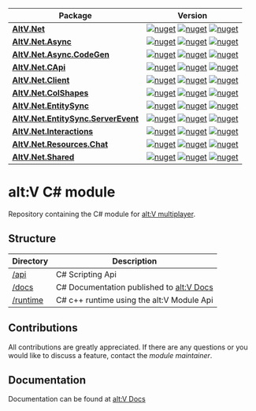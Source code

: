 | Package  | Version |
| ------------- | ------------- |
| [**AltV.Net**](/api/AltV.Net)  | [![nuget](https://img.shields.io/nuget/v/AltV.Net.svg?style=for-the-badge)](https://www.nuget.org/packages/AltV.Net/) [![nuget](https://img.shields.io/nuget/vpre/AltV.Net.svg?style=for-the-badge)](https://www.nuget.org/packages/AltV.Net/) [![nuget](https://img.shields.io/nuget/dt/AltV.Net.svg?style=for-the-badge)](https://www.nuget.org/packages/AltV.Net/) |
| [**AltV.Net.Async**](/api/AltV.Net.Async)  | [![nuget](https://img.shields.io/nuget/v/AltV.Net.Async.svg?style=for-the-badge)](https://www.nuget.org/packages/AltV.Net.Async/) [![nuget](https://img.shields.io/nuget/vpre/AltV.Net.Async.svg?style=for-the-badge)](https://www.nuget.org/packages/AltV.Net.Async/) [![nuget](https://img.shields.io/nuget/dt/AltV.Net.Async.svg?style=for-the-badge)](https://www.nuget.org/packages/AltV.Net.Async/)  |
| [**AltV.Net.Async.CodeGen**](api/AltV.Net.Async.CodeGen)  | [![nuget](https://img.shields.io/nuget/v/AltV.Net.Async.CodeGen.svg?style=for-the-badge)](https://www.nuget.org/packages/AltV.Net.Async.CodeGen/) [![nuget](https://img.shields.io/nuget/vpre/AltV.Net.Async.CodeGen.svg?style=for-the-badge)](https://www.nuget.org/packages/AltV.Net.Async.CodeGen/) [![nuget](https://img.shields.io/nuget/dt/AltV.Net.Async.CodeGen.svg?style=for-the-badge)](https://www.nuget.org/packages/AltV.Net.Async.CodeGen/)  |
| [**AltV.Net.CApi**](api/AltV.Net.CApi)  | [![nuget](https://img.shields.io/nuget/v/AltV.Net.CApi.svg?style=for-the-badge)](https://www.nuget.org/packages/AltV.Net.CApi/) [![nuget](https://img.shields.io/nuget/vpre/AltV.Net.CApi.svg?style=for-the-badge)](https://www.nuget.org/packages/AltV.Net.CApi/) [![nuget](https://img.shields.io/nuget/dt/AltV.Net.CApi.svg?style=for-the-badge)](https://www.nuget.org/packages/AltV.Net.CApi/)  |
| [**AltV.Net.Client**](/api/AltV.Net.Client)  | [![nuget](https://img.shields.io/nuget/v/AltV.Net.Client.svg?style=for-the-badge)](https://www.nuget.org/packages/AltV.Net.Client/) [![nuget](https://img.shields.io/nuget/vpre/AltV.Net.svg?style=for-the-badge)](https://www.nuget.org/packages/AltV.Net.Client/) [![nuget](https://img.shields.io/nuget/dt/AltV.Net.Client.svg?style=for-the-badge)](https://www.nuget.org/packages/AltV.Net.Client/) |
| [**AltV.Net.ColShapes**](api/AltV.Net.ColShape)  | [![nuget](https://img.shields.io/nuget/v/AltV.Net.ColShape.svg?style=for-the-badge)](https://www.nuget.org/packages/AltV.Net.ColShape/) [![nuget](https://img.shields.io/nuget/vpre/AltV.Net.ColShape.svg?style=for-the-badge)](https://www.nuget.org/packages/AltV.Net.ColShape/) [![nuget](https://img.shields.io/nuget/dt/AltV.Net.ColShape.svg?style=for-the-badge)](https://www.nuget.org/packages/AltV.Net.ColShape/)  |
| [**AltV.Net.EntitySync**](api/AltV.Net.EntitySync)  | [![nuget](https://img.shields.io/nuget/v/AltV.Net.EntitySync.svg?style=for-the-badge)](https://www.nuget.org/packages/AltV.Net.EntitySync/) [![nuget](https://img.shields.io/nuget/vpre/AltV.Net.EntitySync.svg?style=for-the-badge)](https://www.nuget.org/packages/AltV.Net.EntitySync/) [![nuget](https://img.shields.io/nuget/dt/AltV.Net.EntitySync.svg?style=for-the-badge)](https://www.nuget.org/packages/AltV.Net.EntitySync/)  |
| [**AltV.Net.EntitySync.ServerEvent**](api/AltV.Net.EntitySync.ServerEvent)  | [![nuget](https://img.shields.io/nuget/v/AltV.Net.EntitySync.ServerEvent.svg?style=for-the-badge)](https://www.nuget.org/packages/AltV.Net.EntitySync.ServerEvent/) [![nuget](https://img.shields.io/nuget/vpre/AltV.Net.EntitySync.ServerEvent.svg?style=for-the-badge)](https://www.nuget.org/packages/AltV.Net.EntitySync/) [![nuget](https://img.shields.io/nuget/dt/AltV.Net.EntitySync.ServerEvent.svg?style=for-the-badge)](https://www.nuget.org/packages/AltV.Net.EntitySync.ServerEvent/)  |
| [**AltV.Net.Interactions**](api/AltV.Net.Interactions)  | [![nuget](https://img.shields.io/nuget/v/AltV.Net.Interactions.svg?style=for-the-badge)](https://www.nuget.org/packages/AltV.Net.Interactions/) [![nuget](https://img.shields.io/nuget/vpre/AltV.Net.Interactions.svg?style=for-the-badge)](https://www.nuget.org/packages/AltV.Net.Interactions/) [![nuget](https://img.shields.io/nuget/dt/AltV.Net.Interactions.svg?style=for-the-badge)](https://www.nuget.org/packages/AltV.Net.Interactions/)  |
| [**AltV.Net.Resources.Chat**](api/AltV.Net.Resources.Chat.Api)  | [![nuget](https://img.shields.io/nuget/v/AltV.Net.Resources.Chat.Api.svg?style=for-the-badge)](https://www.nuget.org/packages/AltV.Net.Resources.Chat.Api/) [![nuget](https://img.shields.io/nuget/vpre/AltV.Net.Resources.Chat.Api.svg?style=for-the-badge)](https://www.nuget.org/packages/AltV.Net.Resources.Chat.Api/) [![nuget](https://img.shields.io/nuget/dt/AltV.Net.Resources.Chat.Api.svg?style=for-the-badge)](https://www.nuget.org/packages/AltV.Net.Resources.Chat.Api/)  |
| [**AltV.Net.Shared**](api/AltV.Net.Shared)  | [![nuget](https://img.shields.io/nuget/v/AltV.Net.Shared.svg?style=for-the-badge)](https://www.nuget.org/packages/AltV.Net.Shared/) [![nuget](https://img.shields.io/nuget/vpre/AltV.Net.Shared.svg?style=for-the-badge)](https://www.nuget.org/packages/AltV.Net.Shared/) [![nuget](https://img.shields.io/nuget/dt/AltV.Net.Shared.svg?style=for-the-badge)](https://www.nuget.org/packages/AltV.Net.Shared/)  |

# alt:V C# module

Repository containing the C# module for [alt:V multiplayer](https://altv.mp/).

## Structure

| Directory          | Description                                             |
| ------------------ | ------------------------------------------------------- |
| [/api](/api) | C# Scripting Api                      |            |
| [/docs](/docs) | C# Documentation published to [alt:V Docs](http://docs.altv.mp/)      |
| [/runtime](https://github.com/altmp/coreclr-module-runtime)     | C# c++ runtime using the alt:V Module Api    |

## Contributions

All contributions are greatly appreciated.
If there are any questions or you would like to discuss a feature,
contact the *module maintainer*.

## Documentation

Documentation can be found at [alt:V Docs](http://docs.altv.mp/)
